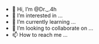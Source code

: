 - 👋 Hi, I’m @Dr._.4h
- 👀 I’m interested in ...
- 🌱 I’m currently learning ...
- 💞️ I’m looking to collaborate on ...
- 📫 How to reach me ...

<!---
painXyuri/painXyuri is a ✨ special ✨ repository because its `README.md` (this file) appears on your GitHub profile.
You can click the Preview link to take a look at your changes.
--->
